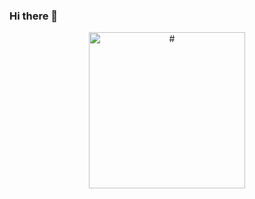 ### Hi there 👋
<div id="header" align="center">
  <img src="https://media.giphy.com/media/5dLoIhuX12Nl1MnQJ1/giphy.gif" alt="#" width="250">
</div>
